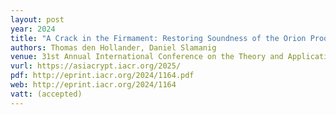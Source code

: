 ```yaml
---
layout: post
year: 2024
title: "A Crack in the Firmament: Restoring Soundness of the Orion Proof System and More"
authors: Thomas den Hollander, Daniel Slamanig
venue: 31st Annual International Conference on the Theory and Application of Cryptology and Information Security - ASIACRYPT 2025
vurl: https://asiacrypt.iacr.org/2025/
pdf: http://eprint.iacr.org/2024/1164.pdf
web: http://eprint.iacr.org/2024/1164
vatt: (accepted)
---
```




